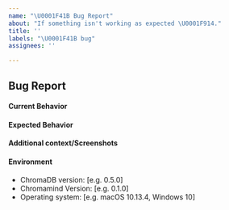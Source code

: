 ```yaml
---
name: "\U0001F41B Bug Report"
about: "If something isn't working as expected \U0001F914."
title: ''
labels: "\U0001F41B bug"
assignees: ''

---
```


## Bug Report

#### Current Behavior
<!-- A clear and concise description of the behavior. -->

#### Expected Behavior
<!-- A clear and concise description of what you expected to happen. -->

#### Additional context/Screenshots
<!-- Add any other context about the problem here. If applicable, add screenshots to help explain. -->



#### Environment
- ChromaDB version: [e.g. 0.5.0]
- Chromamind Version: [e.g. 0.1.0]
- Operating system: [e.g. macOS 10.13.4, Windows 10]
